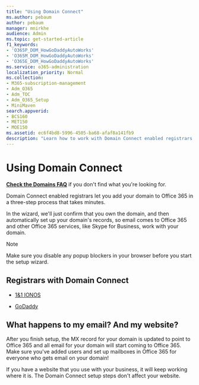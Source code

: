 ```yaml
---
title: "Using Domain Connect"
ms.author: pebaum
author: pebaum
manager: mnirkhe
audience: Admin
ms.topic: get-started-article
f1_keywords:
- 'O365P_DOM_HowGoDaddyAutoWorks'
- 'O365M_DOM_HowGoDaddyAutoWorks'
- 'O365E_DOM_HowGoDaddyAutoWorks'
ms.service: o365-administration
localization_priority: Normal
ms.collection: 
- M365-subscription-management
- Adm_O365
- Adm_TOC
- Adm_O365_Setup
- MiniMaven
search.appverid:
- BCS160
- MET150
- MOE150
ms.assetid: ec6f4bd8-5996-4505-ba68-afaf8a141fb9
description: "Learn how to work with Domain Connect enabled registrars and add your domain to Office 365."
---
```


# Using Domain Connect

 **[Check the Domains FAQ](../setup/domains-faq.md)** if you don't find what you're looking for. 
  
Domain Connect enabled registrars let you add your domain to Office 365 in a three-step process that takes minutes. 
  
In the wizard, we'll just confirm that you own the domain, and then automatically set up your domain's records, so email comes to Office 365 and other Office 365 services, like Skype for Business, work with your domain.
  
> [!NOTE]
> Make sure you disable any popup blockers in your browser before you start the setup wizard. 
  
## Registrars with Domain Connect

- [1&amp;1 IONOS](https://www.1and1.com/)
    
- [GoDaddy](https://www.godaddy.com/)
    
## What happens to my email? And my website?

After you finish setup, the MX record for your domain is updated to point to Office 365 and all email for your domain will start coming to Office 365. Make sure you've added users and set up mailboxes in Office 365 for everyone who gets email on your domain!
  
If you have a website that you use with your business, it will keep working where it is. The Domain Connect setup steps don't affect your website.
  

